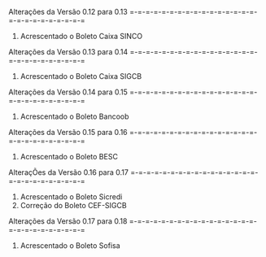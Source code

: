 
Alterações da Versão 0.12 para 0.13
=-=-=-=-=-=-=-=-=-=-=-=-=-=-=-=-=-=-=-=-=-=-=-=-=-=

1. Acrescentado o Boleto Caixa SINCO


Alterações da Versão 0.13 para 0.14
=-=-=-=-=-=-=-=-=-=-=-=-=-=-=-=-=-=-=-=-=-=-=-=-=-=

1. Acrescentado o Boleto Caixa SIGCB


Alterações da Versão 0.14 para 0.15
=-=-=-=-=-=-=-=-=-=-=-=-=-=-=-=-=-=-=-=-=-=-=-=-=-=

1. Acrescentado o Boleto Bancoob


Alterações da Versão 0.15 para 0.16
=-=-=-=-=-=-=-=-=-=-=-=-=-=-=-=-=-=-=-=-=-=-=-=-=-=

1. Acrescentado o Boleto BESC


AlteraçÕes da Versão 0.16 para 0.17
=-=-=-=-=-=-=-=-=-=-=-=-=-=-=-=-=-=-=-=-=-=-=-=-=-=

1. Acrescentado o Boleto Sicredi
2. Correção do Boleto CEF-SIGCB

Alterações da Versão 0.17 para 0.18
=-=-=-=-=-=-=-=-=-=-=-=-=-=-=-=-=-=-=-=-=-=-=-=-=-=

1. Acrescentado o Boleto Sofisa
